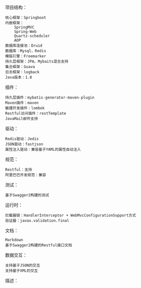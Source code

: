 


项目结构：
    
    核心框架：Springboot
    内嵌框架：
        SpringMVC
        Spring-Web
        Quartz-scheduler
        AOP
    数据库连接池：Druid
    数据库：Mysql，Redis
    模版引擎：Freemarker
    持久层框架：JPA，Mybaits混合支持
    集合框架：Guava
    日志框架：logback
    Java版本：1.8
    
插件：

    持久层插件：mybatis-generator-maven-plugin
    Maven插件：maven
    敏捷开发插件：lombok
    Restful访问插件：restTemplate
    JavaMail邮件支持
    
    
驱动：
    
    Redis驱动：Jedis
    JSON驱动：fastjson
    属性注入驱动：兼容基于YAML的属性自动注入
    
    
规范：
        
    Restful：支持
    阿里巴巴开发规范：兼容
    
    
测试：
    
    基于Swagger2构建的测试
    
运行时：
    
    拦截器链：HandlerInterceptor + WebMvcConfigurationSupport方式
    验证器：javax.validation.final
    
    
文档：
    
    Markdown
    基于Swagger2构建的Restful接口文档

数据交互：

    支持基于JSON的交互
    支持基于XML的交互

描述：
    